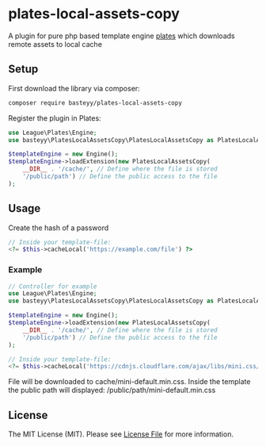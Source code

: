 # plates-local-assets-copy

A plugin for pure php based template engine [plates](https://platesphp.com/) which downloads remote assets to local cache

## Setup

First download the library via composer:

```bash
composer require basteyy/plates-local-assets-copy
```

Register the plugin in Plates:

```php
use League\Plates\Engine;
use basteyy\PlatesLocalAssetsCopy\PlatesLocalAssetsCopy as PlatesLocalAssetsCopy;

$templateEngine = new Engine();
$templateEngine->loadExtension(new PlatesLocalAssetsCopy(
    __DIR__ . '/cache/', // Define where the file is stored
    '/public/path') // Define the public access to the file 
);
```

## Usage

Create the hash of a password

```php
// Inside your template-file:
<?= $this->cacheLocal('https://example.com/file') ?>
```

### Example

```php
// Controller for example
use League\Plates\Engine;
use basteyy\PlatesLocalAssetsCopy\PlatesLocalAssetsCopy as PlatesLocalAssetsCopy;

$templateEngine = new Engine();
$templateEngine->loadExtension(new PlatesLocalAssetsCopy(
    __DIR__ . '/cache/', // Define where the file is stored
    '/public/path') // Define the public access to the file 
);
```

```php
// Inside your template-file:
<?= $this->cacheLocal('https://cdnjs.cloudflare.com/ajax/libs/mini.css/3.0.1/mini-default.min.css') ?>
```

File will be downloaded to cache/mini-default.min.css. Inside the template the public path will displayed: /public/path/mini-default.min.css


## License

The MIT License (MIT). Please see [License File](https://github.com/basteyy/plates-local-assets-copy/blob/master/LICENSE) for more information.
